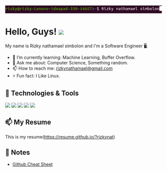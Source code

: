 [![Header](https://github.com/rizkynat/rizkynat.github.io/blob/master/Screenshot%20from%202021-09-13%2020-01-18.png "Header")](https://martinheinz.dev/)
# Hello, Guys! <img src="https://raw.githubusercontent.com/MartinHeinz/MartinHeinz/master/wave.gif" width="30px">
My name is Rizky nathamael simbolon and I'm a Software Engineer 🖥️.
- 🌱 I’m currently learning: Machine Learning, Buffer Overflow.
- 💬 Ask me about: Computer Science, Something random.
- 📫 How to reach me: rizkynathamael@gmail.com
- ⚡ Fun fact: I Like Linux.
## 🔧 Technologies & Tools
![](https://img.shields.io/badge/OS-Linux-informational?style=flat&logo=linux&logoColor=white&color=d6249f)
![](https://img.shields.io/badge/Code-Python-informational?style=flat&logo=python&logoColor=white&color=d6249f)
![](https://img.shields.io/badge/Shell-Bash-informational?style=flat&logo=gnu-bash&logoColor=white&color=d6249f)
![](https://img.shields.io/badge/Code-Java-d6249f?style=flat&logo=java&logoColor=white&color=d6249f)
![](https://img.shields.io/badge/Editor-vscode-d6249f?style=flat&logo=visualstudiocode&logoColor=white&color=d6249f)

## 📫 My Resume
This is my resume(https://resume.github.io/?rizkynat)

## 📕 Notes
<!-- BLOG-POST-LIST:START -->
- [Github Cheat Sheet](https://education.github.com/git-cheat-sheet-education.pdf)

